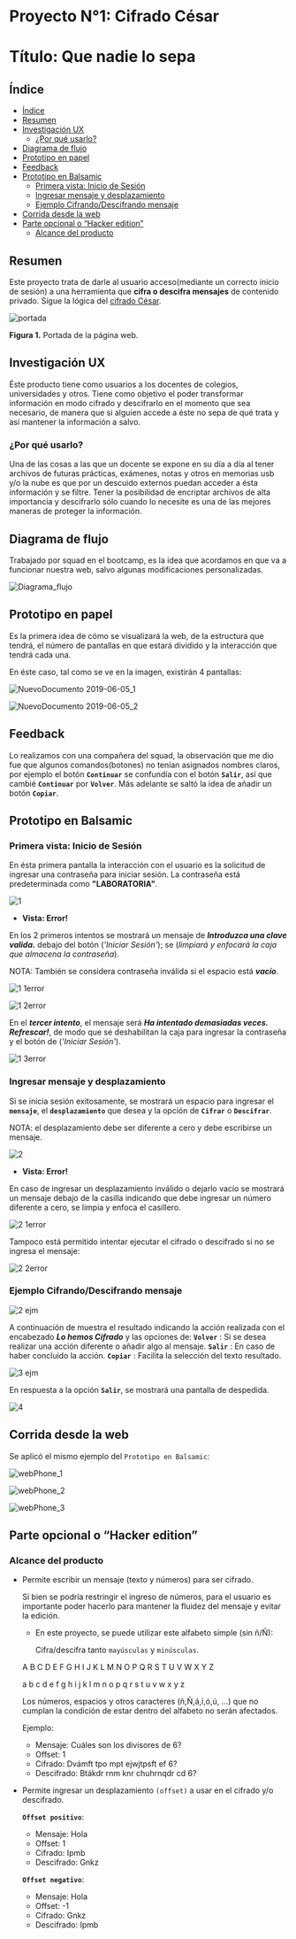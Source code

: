 # Proyecto N°1: Cifrado César
# Título: Que nadie lo sepa

## Índice

- [Índice](#índice)
- [Resumen](#resumen)
- [Investigación UX](#investigación-UX)
  - [¿Por qué usarlo?](#por-qué-usarlo)
- [Diagrama de flujo](#diagrama-de-flujo)
- [Prototipo en papel](#prototipo-en-papel)
- [Feedback](#feedback)
- [Prototipo en Balsamic](#prototipo-en-balsamic)
  - [Primera vista: Inicio de Sesión](#Primera-vista-Inicio-de-Sesión)
  - [Ingresar mensaje y desplazamiento](#Ingresar-mensaje-y-desplazamiento)
  - [Ejemplo Cifrando/Descifrando mensaje](#Ejemplo-CifrandoDescifrando-mensaje)
- [Corrida desde la web](#Corrida-desde-la-web)
- [Parte opcional o “Hacker edition”](#parte-opcional-o-hacker-edition)
  - [Alcance del producto](#alcance-del-producto)

## Resumen

Este proyecto trata de darle al usuario acceso(mediante un correcto inicio de sesión) a una herramienta que **cifra o descifra mensajes** de contenido privado.
Sigue la lógica del [cifrado César](https://es.wikipedia.org/wiki/Cifrado_C%C3%A9sar).

  ![portada](https://user-images.githubusercontent.com/51327685/59573657-af6b5400-9079-11e9-837c-05c427276866.png)

**Figura 1.** Portada de la página web.

## Investigación UX
Éste producto tiene como usuarios a los docentes de colegios, universidades y otros.
Tiene como objetivo el poder transformar información en modo cifrado y descifrarlo en el momento que sea necesario, de manera que si alguien accede a éste no sepa de qué trata y así mantener la información a salvo.

### ¿Por qué usarlo?

Una de las cosas a las que un docente se expone en su día a día al tener archivos de futuras prácticas, exámenes, notas y otros en memorias usb y/o la nube es que por un descuido externos puedan acceder a ésta información y se filtre. Tener la posibilidad de encriptar archivos de alta importancia y descifrarlo sólo cuando lo necesite es una de las mejores maneras de proteger la información.

## Diagrama de flujo

Trabajado por squad en el bootcamp, es la idea que acordamos en que va a funcionar nuestra web, salvo algunas modificaciones personalizadas.

  ![Diagrama_flujo](https://user-images.githubusercontent.com/51327685/58891471-300d7600-86b2-11e9-9a57-36c742dda3fe.jpg)

## Prototipo en papel

Es la primera idea de cómo se visualizará la web, de la estructura que tendrá, el número de pantallas en que estará dividido y la interacción que tendrá cada una.

En éste caso, tal como se ve en la imagen, existirán 4 pantallas:

  ![NuevoDocumento 2019-06-05_1](https://user-images.githubusercontent.com/51327685/58960732-64923800-876d-11e9-996a-7dc1f6d82c87.jpg)


  ![NuevoDocumento 2019-06-05_2](https://user-images.githubusercontent.com/51327685/58960778-7c69bc00-876d-11e9-9b58-bfd0a6d0e13d.jpg)

## Feedback

Lo realizamos con una compañera del squad, la observación que me dio fue que algunos comandos(botones) no tenían asignados nombres claros, por ejemplo el botón **`Continuar`** se confundía con el botón **`Salir`**, así que cambié **`Continuar`** por **`Volver`**. Más adelante se saltó la idea de añadir un botón **`Copiar`**.

## Prototipo en Balsamic

### Primera vista: Inicio de Sesión

En ésta primera pantalla la interacción con el usuario es la solicitud de  ingresar una contraseña para iniciar sesión. La contraseña está predeterminada como **"LABORATORIA"**.

 ![1](https://user-images.githubusercontent.com/51327685/59571128-3e22a580-9067-11e9-96af-eeda2d1c9cff.png)

- **Vista: Error!**

En los 2 primeros intentos se mostrará un mensaje de _**Introduzca una clave valida.**_ debajo del botón (_'Iniciar Sesión'_); se (_limpiará y enfocará la caja que almacena la contraseña_).

NOTA: También se considera contraseña inválida si el espacio está _**vacío**_.

  ![1 1error](https://user-images.githubusercontent.com/51327685/59571137-5266a280-9067-11e9-8435-e700cbaa6613.png)

  ![1 2error](https://user-images.githubusercontent.com/51327685/59571143-74f8bb80-9067-11e9-81db-cf29dfcfd93c.png)

En el _**tercer intento**_, el mensaje será _**Ha intentado demasiadas veces. Refrescar!**_, de modo que se deshabilitan la caja para ingresar la contraseña y el botón de (_'Iniciar Sesión'_).

  ![1 3error](https://user-images.githubusercontent.com/51327685/59571147-7c1fc980-9067-11e9-9cb2-bde5d30b1081.png)

### Ingresar mensaje y desplazamiento

Si se inicia sesión exitosamente, se mostrará un espacio para ingresar el **`mensaje`**, el **`desplazamiento`** que desea y la opción de **`Cifrar`** o **`Descifrar`**.

NOTA: el desplazamiento debe ser diferente a cero y debe escribirse un mensaje.

  ![2](https://user-images.githubusercontent.com/51327685/59571151-95287a80-9067-11e9-96c7-6b3cea07022f.png)

- **Vista: Error!**

En caso de ingresar un desplazamiento inválido o dejarlo vacío se mostrará un mensaje debajo de la casilla indicando que debe ingresar un número diferente a cero, se limpia y enfoca el casillero.

  ![2 1error](https://user-images.githubusercontent.com/51327685/59571168-d3be3500-9067-11e9-8f72-48e8a6d5b6fa.png)

Tampoco está permitido intentar ejecutar el cifrado o descifrado si no se ingresa el mensaje:

  ![2 2error](https://user-images.githubusercontent.com/51327685/59571386-9fe40f00-9069-11e9-96df-d340423cbf6a.png)

### Ejemplo Cifrando/Descifrando mensaje

  ![2 ejm](https://user-images.githubusercontent.com/51327685/59571391-b0948500-9069-11e9-8083-3bc7e940bacc.png)

A continuación de muestra el resultado indicando la acción realizada con el encabezado _**Lo hemos Cifrado**_ y las opciones de:
**`Volver`** : Si se desea realizar una acción diferente o añadir algo al mensaje.
**`Salir`** : En caso de haber concluido la acción.
**`Copiar`** : Facilita la selección del texto resultado.

  ![3 ejm](https://user-images.githubusercontent.com/51327685/59571435-239dfb80-906a-11e9-9657-a023b6fe1300.png)

En respuesta a la opción **`Salir`**, se mostrará una pantalla de despedida.

  ![4](https://user-images.githubusercontent.com/51327685/59571563-b12e1b00-906b-11e9-8b90-21141cf876a1.png)

## Corrida desde la web

Se aplicó el mismo ejemplo del `Prototipo en Balsamic`:

  ![webPhone_1](https://user-images.githubusercontent.com/51327685/59573683-beea9d00-9079-11e9-9407-e5c4f1713c51.png)

  ![webPhone_2](https://user-images.githubusercontent.com/51327685/59573767-2acd0580-907a-11e9-9ab9-b086ab4fbca9.png)

  ![webPhone_3](https://user-images.githubusercontent.com/51327685/59573787-3ae4e500-907a-11e9-8392-fa0167a52e66.png)

## Parte opcional o “Hacker edition”

### Alcance del producto

- Permite escribir un mensaje (texto y números) para ser cifrado.

  Si bien se podría restringir el ingreso de números, para el usuario es importante poder hacerlo para mantener la fluidez del mensaje y evitar la edición.

  - En este proyecto, se puede utilizar este alfabeto simple (sin ñ/Ñ):
    
    Cifra/descifra tanto `mayúsculas` y `minúsculas`.
  
  A B C D E F G H I J K L M N O P Q R S T U V W X Y Z

  a b c d e f g h i j k l m n o p q r s t u v w x y z

    Los números, espacios y otros caracteres (ñ,Ñ,á,í,ó,ú, ...) que no cumplan la condición de estar dentro del alfabeto no serán afectados.

    Ejemplo: 
    - Mensaje: Cuáles son los divisores de 6?
    - Offset: 1
    - Cifrado: Dvámft tpo mpt ejwjtpsft ef 6?
    - Descifrado: Btákdr rnm knr chuhrnqdr cd 6?

- Permite ingresar un desplazamiento `(offset)` a usar en el cifrado y/o descifrado.
    
  **`Offset positivo`**:                                   
  - Mensaje: Hola                             
  - Offset: 1
  - Cifrado: Ipmb
  - Descifrado: Gnkz

  **`Offset negativo`**:
  - Mensaje: Hola
  - Offset: -1
  - Cifrado: Gnkz
  - Descifrado: Ipmb